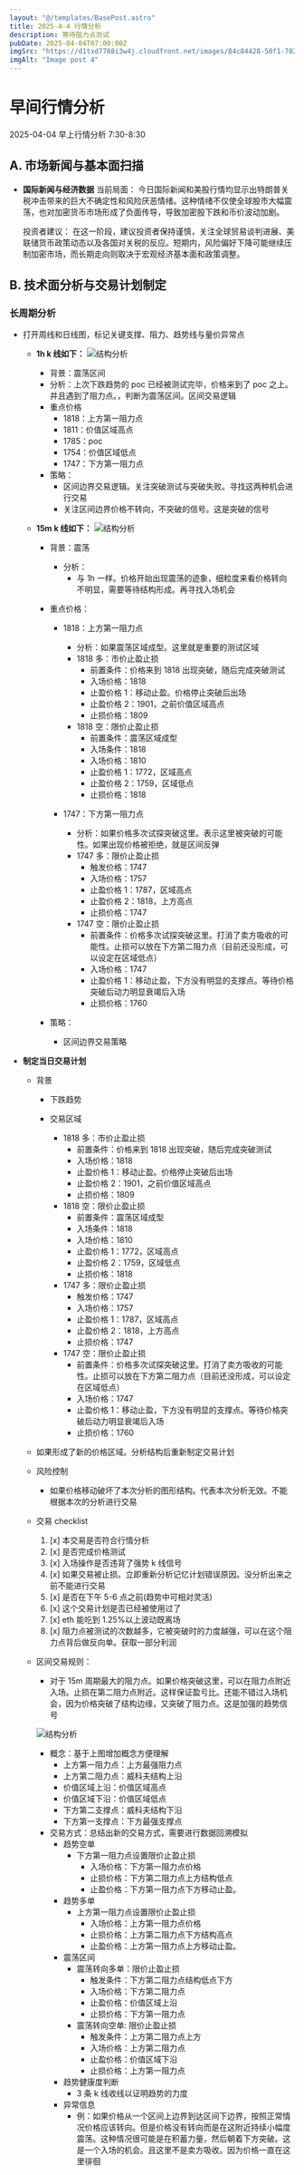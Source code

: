 ```yaml
---
layout: "@/templates/BasePost.astro"
title: 2025-4-4 行情分析
description: 等待阻力点测试
pubDate: 2025-04-04T07:00:00Z
imgSrc: "https://d1txd7788i3w4j.cloudfront.net/images/84c84428-50f1-7025-b778-548a97e9da87/2025-04-03/1743723412811-eth-15m.jpg"
imgAlt: "Image post 4"
---
```


# 早间行情分析

2025-04-04 早上行情分析 7:30-8:30

## A. 市场新闻与基本面扫描

- **国际新闻与经济数据**
  当前局面：
  今日国际新闻和美股行情均显示出特朗普关税冲击带来的巨大不确定性和风险厌恶情绪。这种情绪不仅使全球股市大幅震荡，也对加密货币市场形成了负面传导，导致加密股下跌和币价波动加剧。

  投资者建议：
  在这一阶段，建议投资者保持谨慎，关注全球贸易谈判进展、美联储货币政策动态以及各国对关税的反应。短期内，风险偏好下降可能继续压制加密市场，而长期走向则取决于宏观经济基本面和政策调整。

## B. 技术面分析与交易计划制定

### 长周期分析

- 打开周线和日线图，标记关键支撑、阻力、趋势线与量价异常点

  - **1h k 线如下：**
    ![结构分析](https://d1txd7788i3w4j.cloudfront.net/images/84c84428-50f1-7025-b778-548a97e9da87/2025-04-03/1743723412409-eth-1h.jpg)

    - 背景：震荡区间
    - 分析：上次下跌趋势的 poc 已经被测试完毕，价格来到了 poc 之上。并且遇到了阻力点。，判断为震荡区间。区间交易逻辑
    - 重点价格
      - 1818：上方第一阻力点
      - 1811：价值区域高点
      - 1785：poc
      - 1754：价值区域低点
      - 1747：下方第一阻力点
    - 策略：
      - 区间边界交易逻辑。关注突破测试与突破失败。寻找这两种机会进行交易
      - 关注区间边界价格不转向，不突破的信号。这是突破的信号

  - **15m k 线如下：**
    ![结构分析](https://d1txd7788i3w4j.cloudfront.net/images/84c84428-50f1-7025-b778-548a97e9da87/2025-04-02/1743635963349-eth-15m.jpg)

    - 背景：震荡
      - 分析：
        - 与 1h 一样。价格开始出现震荡的迹象，细粒度来看价格转向不明显，需要等待结构形成。再寻找入场机会
    - 重点价格：

      - 1818：上方第一阻力点

        - 分析：如果震荡区域成型。这里就是重要的测试区域
        - 1818 多：市价止盈止损
          - 前置条件：价格来到 1818 出现突破，随后完成突破测试
          - 入场价格：1818
          - 止盈价格 1：移动止盈。价格停止突破后出场
          - 止盈价格 2：1901，之前价值区域高点
          - 止损价格：1809
        - 1818 空：限价止盈止损
          - 前置条件：震荡区域成型
          - 入场条件：1818
          - 入场价格：1810
          - 止盈价格 1：1772，区域高点
          - 止盈价格 2：1759，区域低点
          - 止损价格：1818

      - 1747：下方第一阻力点
        - 分析：如果价格多次试探突破这里。表示这里被突破的可能性。如果出现价格被拒绝，就是区间反弹
        - 1747 多：限价止盈止损
          - 触发价格：1747
          - 入场价格：1757
          - 止盈价格 1：1787，区域高点
          - 止盈价格 2：1818，上方高点
          - 止损价格：1747
        - 1747 空：限价止盈止损
          - 前置条件：价格多次试探突破这里。打消了卖方吸收的可能性。止损可以放在下方第二阻力点（目前还没形成，可以设定在区域低点）
          - 入场价格：1747
          - 止盈价格 1：移动止盈，下方没有明显的支撑点。等待价格突破后动力明显衰竭后入场
          - 止损价格：1760

    - 策略：
      - 区间边界交易策略

- **制定当日交易计划**

  - 背景

    - 下跌趋势
    - 交易区域

      - 1818 多：市价止盈止损
        - 前置条件：价格来到 1818 出现突破，随后完成突破测试
        - 入场价格：1818
        - 止盈价格 1：移动止盈。价格停止突破后出场
        - 止盈价格 2：1901，之前价值区域高点
        - 止损价格：1809
      - 1818 空：限价止盈止损
        - 前置条件：震荡区域成型
        - 入场条件：1818
        - 入场价格：1810
        - 止盈价格 1：1772，区域高点
        - 止盈价格 2：1759，区域低点
        - 止损价格：1818
      - 1747 多：限价止盈止损
        - 触发价格：1747
        - 入场价格：1757
        - 止盈价格 1：1787，区域高点
        - 止盈价格 2：1818，上方高点
        - 止损价格：1747
      - 1747 空：限价止盈止损
        - 前置条件：价格多次试探突破这里。打消了卖方吸收的可能性。止损可以放在下方第二阻力点（目前还没形成，可以设定在区域低点）
        - 入场价格：1747
        - 止盈价格 1：移动止盈，下方没有明显的支撑点。等待价格突破后动力明显衰竭后入场
        - 止损价格：1760

  - 如果形成了新的价格区域。分析结构后重新制定交易计划

  - 风险控制
    - 如果价格移动破坏了本次分析的图形结构。代表本次分析无效。不能根据本次的分析进行交易
  - 交易 checklist

    1. [x] 本交易是否符合行情分析
    2. [x] 是否完成价格测试
    3. [x] 入场操作是否违背了强势 k 线信号
    4. [x] 如果交易被止损。立即重新分析记忆计划错误原因。没分析出来之前不能进行交易
    5. [x] 是否在下午 5-6 点之前(趋势中可相对灵活)
    6. [x] 这个交易计划是否已经被使用过了
    7. [x] eth 能吃到 1.25%以上波动既离场
    8. [x] 阻力点被测试的次数越多，它被突破时的力度越强，可以在这个阻力点背后做反向单。获取一部分利润

  - 区间交易规则：

    - 对于 15m 周期最大的阻力点。如果价格突破这里，可以在阻力点附近入场。止损在第二阻力点附近。这样保证盈亏比。还能不错过入场机会，因为价格突破了结构边缘，又突破了阻力点。这是加强的趋势信号

    ![结构分析](https://d1txd7788i3w4j.cloudfront.net/images/84c84428-50f1-7025-b778-548a97e9da87/2025-04-03/1743723412811-eth-15m.jpg)

    - 概念：基于上图增加概念方便理解
      - 上方第一阻力点：上方最强阻力点
      - 上方第二阻力点：威科夫结构上沿
      - 价值区域上沿：价值区域高点
      - 价值区域下沿：价值区域低点
      - 下方第二支撑点：威科夫结构下沿
      - 下方第一支撑点：下方最强支撑点
    - 交易方式：总结出新的交易方式，需要进行数据回溯模拟
      - 趋势空单
        - 下方第一阻力点设置限价止盈止损
          - 入场价格：下方第一阻力点价格
          - 止损价格：下方第二阻力点上方结构低点
          - 止盈价格：下方第一阻力点下方移动止盈。
      - 趋势多单
        - 上方第一阻力点设置限价止盈止损
          - 入场价格：上方第一阻力点价格
          - 止损价格：上方第二阻力点下方结构高点
          - 止盈价格：上方第一阻力点上方移动止盈。
      - 震荡区间
        - 震荡转向多单：限价止盈止损
          - 触发条件：下方第二阻力点结构低点下方
          - 入场价格：下方第二阻力点
          - 止盈价格：价值区域上沿
          - 止损价格：下方第一阻力点
        - 震荡转向空单: 限价止盈止损
          - 触发条件：上方第二阻力点上方
          - 入场价格：上方第二阻力点
          - 止盈价格：价值区域下沿
          - 止损价格：上方第一阻力点
      - 趋势健康度判断
        - 3 条 k 线收线以证明趋势的力度
      - 异常信息
        - 例：如果价格从一个区间上边界到达区间下边界，按照正常情况价格应该转向。但是价格没有转向而是在这附近持续小幅度震荡。这种情况很可能是在积蓄力量，然后朝着下方突破。这是一个入场的机会。且这里不是卖方吸收。因为价格一直在这里徘徊
